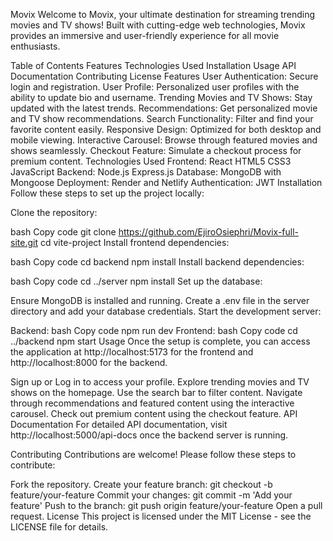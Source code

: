 Movix
Welcome to Movix, your ultimate destination for streaming trending movies and TV shows! Built with cutting-edge web technologies, Movix provides an immersive and user-friendly experience for all movie enthusiasts.

Table of Contents
Features
Technologies Used
Installation
Usage
API Documentation
Contributing
License
Features
User Authentication: Secure login and registration.
User Profile: Personalized user profiles with the ability to update bio and username.
Trending Movies and TV Shows: Stay updated with the latest trends.
Recommendations: Get personalized movie and TV show recommendations.
Search Functionality: Filter and find your favorite content easily.
Responsive Design: Optimized for both desktop and mobile viewing.
Interactive Carousel: Browse through featured movies and shows seamlessly.
Checkout Feature: Simulate a checkout process for premium content.
Technologies Used
Frontend:
React
HTML5
CSS3
JavaScript
Backend:
Node.js
Express.js
Database:
MongoDB with Mongoose
Deployment:
Render and Netlify
Authentication:
JWT
Installation
Follow these steps to set up the project locally:

Clone the repository:

bash
Copy code
git clone https://github.com/EjiroOsiephri/Movix-full-site.git
cd vite-project
Install frontend dependencies:

bash
Copy code
cd backend
npm install
Install backend dependencies:

bash
Copy code
cd ../server
npm install
Set up the database:

Ensure MongoDB is installed and running.
Create a .env file in the server directory and add your database credentials.
Start the development server:

Backend:
bash
Copy code
npm run dev
Frontend:
bash
Copy code
cd ../backend
npm start
Usage
Once the setup is complete, you can access the application at http://localhost:5173 for the frontend and http://localhost:8000 for the backend.

Sign up or Log in to access your profile.
Explore trending movies and TV shows on the homepage.
Use the search bar to filter content.
Navigate through recommendations and featured content using the interactive carousel.
Check out premium content using the checkout feature.
API Documentation
For detailed API documentation, visit http://localhost:5000/api-docs once the backend server is running.

Contributing
Contributions are welcome! Please follow these steps to contribute:

Fork the repository.
Create your feature branch: git checkout -b feature/your-feature
Commit your changes: git commit -m 'Add your feature'
Push to the branch: git push origin feature/your-feature
Open a pull request.
License
This project is licensed under the MIT License - see the LICENSE file for details.
